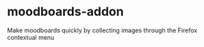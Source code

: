 # moodboards-addon
Make moodboards quickly by collecting images through the Firefox contextual menu
